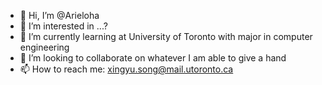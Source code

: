 - 👋 Hi, I’m @Arieloha
- 👀 I’m interested in ...?
- 🌱 I’m currently learning at University of Toronto with major in computer engineering
- 💞️ I’m looking to collaborate on whatever I am able to give a hand
- 📫 How to reach me: xingyu.song@mail.utoronto.ca

<!---
Arieloha/Arieloha is a ✨ special ✨ repository because its `README.md` (this file) appears on your GitHub profile.
You can click the Preview link to take a look at your changes.
--->
